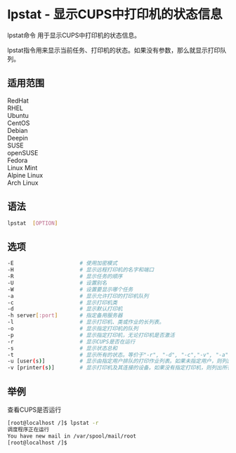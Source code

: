 # lpstat - 显示CUPS中打印机的状态信息

lpstat命令 用于显示CUPS中打印机的状态信息。

lpstat指令用来显示当前任务、打印机的状态。如果没有参数，那么就显示打印队列。

## 适用范围

<!-- <div class="svg linux">Linux</div> -->
<div class="svg redhat">RedHat</div>
<div class="svg rhel">RHEL</div>
<div class="svg ubuntu">Ubuntu</div>
<div class="svg centos">CentOS</div>
<div class="svg debian">Debian</div>
<div class="svg deepin">Deepin</div>
<div class="svg suse">SUSE</div>
<div class="svg opensuse">openSUSE</div>
<div class="svg fedora">Fedora</div>
<div class="svg linuxmint">Linux Mint</div>
<!-- <div class="svg mxlinux">MX Linux</div> -->
<div class="svg alpinelinux">Alpine Linux</div>
<div class="svg archlinux">Arch Linux</div>

## 语法

``` bash
lpstat  [OPTION]
```

## 选项

``` bash
-E                     # 使用加密模式
-H                     # 显示远程打印机的名字和端口
-R                     # 显示任务的顺序
-U                     # 设置别名
-W                     # 设置要显示哪个任务
-a                     # 显示允许打印的打印机队列
-c                     # 显示打印机类
-d                     # 显示默认打印机
-h server[:port]       # 指定备用服务器
-l                     # 显示打印机、类或作业的长列表。
-o                     # 显示指定打印机的队列
-p                     # 显示指定打印机，无论打印机是否激活
-r                     # 显示CUPS是否在运行
-s                     # 显示状态总和
-t                     # 显示所有的状态。等价于"-r", "-d", "-c","-v", "-a", "-p","-o"一起使用
-u [user(s)]           # 显示由指定用户排队的打印作业列表。如果未指定用户，则列出当前用户排队的作业。
-v [printer(s)]        # 显示打印机及其连接的设备。如果没有指定打印机，则列出所有打印机。
```
## 举例
查看CUPS是否运行
``` bash
[root@localhost /]$ lpstat -r
调度程序正在运行
You have new mail in /var/spool/mail/root
[root@localhost /]$  
```

